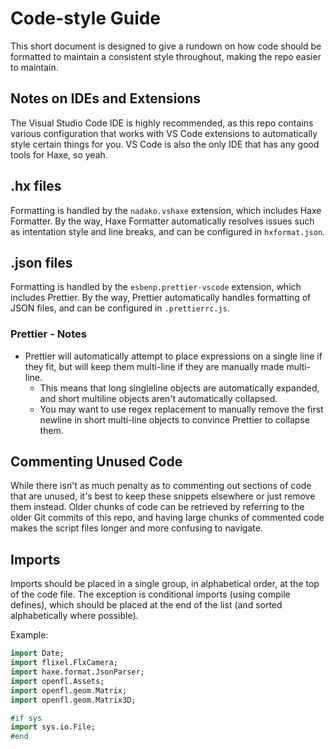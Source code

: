 # Code-style Guide

This short document is designed to give a rundown on how code should be formatted to maintain a consistent style throughout, making the repo easier to maintain.

## Notes on IDEs and Extensions

The Visual Studio Code IDE is highly recommended, as this repo contains various configuration that works with VS Code extensions to automatically style certain things for you. VS Code is also the only IDE that has any good tools for Haxe, so yeah.

## .hx files

Formatting is handled by the `nadako.vshaxe` extension, which includes Haxe Formatter.
By the way, Haxe Formatter automatically resolves issues such as intentation style and line breaks, and can be configured in `hxformat.json`.

## .json files

Formatting is handled by the `esbenp.prettier-vscode` extension, which includes Prettier.
By the way, Prettier automatically handles formatting of JSON files, and can be configured in `.prettierrc.js`.

### Prettier - Notes

- Prettier will automatically attempt to place expressions on a single line if they fit, but will keep them multi-line if they are manually made multi-line.
  - This means that long singleline objects are automatically expanded, and short multiline objects aren't automatically collapsed.
  - You may want to use regex replacement to manually remove the first newline in short multi-line objects to convince Prettier to collapse them.

## Commenting Unused Code

While there isn't as much penalty as to commenting out sections of code that are unused, it's best to keep these snippets elsewhere or just remove them instead. Older chunks of code can be retrieved by referring to the older Git commits of this repo, and having large chunks of commented code makes the script files longer and more confusing to navigate.

## Imports

Imports should be placed in a single group, in alphabetical order, at the top of the code file. The exception is conditional imports (using compile defines), which should be placed at the end of the list (and sorted alphabetically where possible).

Example:

```haxe
import Date;
import flixel.FlxCamera;
import haxe.format.JsonParser;
import openfl.Assets;
import openfl.geom.Matrix;
import openfl.geom.Matrix3D;

#if sys
import sys.io.File;
#end
```
